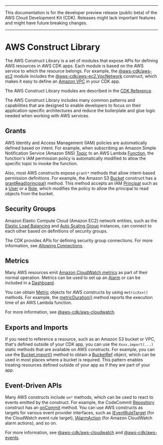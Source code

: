 --------

This documentation is for the developer preview release \(public beta\) of the AWS Cloud Development Kit \(CDK\)\. Releases might lack important features and might have future breaking changes\.

--------

# AWS Construct Library<a name="aws_construct_lib"></a>

The AWS Construct Library is a set of modules that expose APIs for defining AWS resources in AWS CDK apps\. Each module is based on the AWS service to which the resource belongs\. For example, the [@aws\-cdk/aws\-ec2](https://awslabs.github.io/aws-cdk/refs/_aws-cdk_aws-ec2.html#module-@aws-cdk/aws-ec2) module includes the [@aws\-cdk/aws\-ec2\.VpcNetwork](https://awslabs.github.io/aws-cdk/refs/_aws-cdk_aws-ec2.html#@aws-cdk/aws-ec2.VpcNetwork) construct, which makes it easy to define an [Amazon VPC](https://aws.amazon.com/vpc) in your CDK app\.

The AWS Construct Library modules are described in the [CDK Reference](https://awslabs.github.io/aws-cdk/)\.

The AWS Construct Library includes many common patterns and capabilities that are designed to enable developers to focus on their application\-specific architectures and reduce the boilerplate and glue logic needed when working with AWS services\.

## Grants<a name="aws_construct_lib_grants"></a>

AWS Identity and Access Management \(IAM\) policies are automatically defined based on intent\. For example, when subscribing an Amazon Simple Notification Service \(Amazon SNS\) [Topic](https://awslabs.github.io/aws-cdk/refs/_aws-cdk_aws-sns.html#@aws-cdk/aws-sns.Topic) to an AWS Lambda [Function](https://awslabs.github.io/aws-cdk/refs/_aws-cdk_aws-lambda.html#@aws-cdk/aws-lambda.Function), the function's IAM permission policy is automatically modified to allow the specific topic to invoke the function\.

Also, most AWS constructs expose `grant*` methods that allow intent\-based permission definitions\. For example, the Amazon S3 [Bucket](https://awslabs.github.io/aws-cdk/refs/_aws-cdk_aws-s3.html#bucket) construct has a [grantRead\(principal\)](https://awslabs.github.io/aws-cdk/refs/_aws-cdk_aws-s3.html#@aws-cdk/aws-s3.BucketRef.grantRead) method\. This method accepts an IAM [Principal](https://awslabs.github.io/aws-cdk/refs/_aws-cdk_aws-iam.html#iprincipal-interface) such as a [User](https://awslabs.github.io/aws-cdk/refs/_aws-cdk_aws-iam.html#user) or a [Role](https://awslabs.github.io/aws-cdk/refs/_aws-cdk_aws-iam.html#role), which modifies the policy to allow the principal to read objects from the bucket\.

## Security Groups<a name="aws_construct_lib_security_groups"></a>

Amazon Elastic Compute Cloud \(Amazon EC2\) network entities, such as the [Elastic Load Balancing](https://awslabs.github.io/aws-cdk/refs/_aws-cdk_aws-elasticloadbalancingv2.html) and [Auto Scaling Group](https://awslabs.github.io/aws-cdk/refs/_aws-cdk_aws-autoscaling.html#auto-scaling-group) instances, can connect to each other based on definitions of security groups\.

The CDK provides APIs for defining security group connections\. For more information, see [Allowing Connections](https://awslabs.github.io/aws-cdk/refs/_aws-cdk_aws-ec2.html#allowing-connections)\.

## Metrics<a name="aws_construct_lib_metrics"></a>

Many AWS resources emit [Amazon CloudWatch metrics](https://docs.aws.amazon.com/AmazonCloudWatch/latest/monitoring/working_with_metrics.html) as part of their normal operation\. Metrics can be used to set up an [Alarm](https://awslabs.github.io/aws-cdk/refs/_aws-cdk_aws-cloudwatch.html#@aws-cdk/aws-cloudwatch.Alarm) or can be included in a [Dashboard](https://awslabs.github.io/aws-cdk/refs/_aws-cdk_aws-cloudwatch.html#@aws-cdk/aws-cloudwatch.Dashboard)\.

You can obtain [Metric](https://awslabs.github.io/aws-cdk/refs/_aws-cdk_aws-cloudwatch.html#@aws-cdk/aws-cloudwatch.Metric) objects for AWS constructs by using `metricXxx()` methods\. For example, the [metricDuration\(\)](https://awslabs.github.io/aws-cdk/refs/_aws-cdk_aws-lambda.html#@aws-cdk/aws-lambda.FunctionRef.metricDuration) method reports the execution time of an AWS Lambda function\.

For more information, see [@aws\-cdk/aws\-cloudwatch](https://awslabs.github.io/aws-cdk/refs/_aws-cdk_aws-cloudwatch.html)\.

## Exports and Imports<a name="aws_construct_exports_and_imports"></a>

If you need to reference a resource, such as an Amazon S3 bucket or VPC, that's defined outside of your CDK app, you can use the `Xxxx.import(...)` static methods that are available on AWS constructs\. For example, you can use the [Bucket\.import\(\)](https://awslabs.github.io/aws-cdk/refs/_aws-cdk_aws-s3.html#@aws-cdk/aws-s3.BucketRef.import) method to obtain a [BucketRef](https://awslabs.github.io/aws-cdk/refs/_aws-cdk_aws-s3.html#@aws-cdk/aws-s3.BucketRef) object, which can be used in most places where a bucket is required\. This pattern enables treating resources defined outside of your app as if they are part of your app\.

## Event\-Driven APIs<a name="aws_construct_lib_event_driven"></a>

Many AWS constructs include `on*` methods, which can be used to react to events emitted by the construct\. For example, the CodeCommit [Repository](https://awslabs.github.io/aws-cdk/refs/_aws-cdk_aws-codecommit.html#Repository) construct has an [onCommit](https://awslabs.github.io/aws-cdk/refs/_aws-cdk_aws-codecommit.html#@aws-cdk/aws-codecommit.RepositoryRef.onCommit) method\. You can use AWS constructs as targets for various event provider interfaces, such as [IEventRuleTarget](https://awslabs.github.io/aws-cdk/refs/_aws-cdk_aws-events.html#ieventruletarget-interface) \(for the CloudWatch event rule target\), [IAlarmAction](https://awslabs.github.io/aws-cdk/refs/_aws-cdk_aws-cloudwatch.html#ialarmaction-interface) \(for Amazon CloudWatch alarm actions\), and so on\.

For more information, see [@aws\-cdk/aws\-cloudwatch](https://awslabs.github.io/aws-cdk/refs/_aws-cdk_aws-cloudwatch.html) and [@aws\-cdk/aws\-events](https://awslabs.github.io/aws-cdk/refs/_aws-cdk_aws-events.html)\.